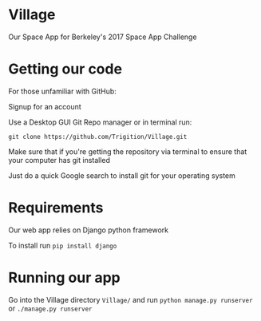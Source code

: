 # Village
Our Space App for Berkeley's 2017 Space App Challenge

# Getting our code
For those unfamiliar with GitHub:

Signup for an account

Use a Desktop GUI Git Repo manager or in terminal run:

`git clone https://github.com/Trigition/Village.git`

Make sure that if you're getting the repository via terminal to ensure that your computer has git installed

Just do a quick Google search to install git for your operating system


# Requirements
Our web app relies on Django python framework

To install run `pip install django`

# Running our app
Go into the Village directory `Village/` and run `python manage.py runserver` or `./manage.py runserver`
